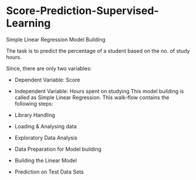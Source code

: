 # Score-Prediction-Supervised-Learning
Simple Linear Regression Model Building

The task is to predict the percentage of a student based on the no. of study hours.

Since, there are only two variables:

* Dependent Variable: Score
* Independent Variable: Hours spent on studying This model building is called as Simple Linear Regression.
This walk-flow contains the following steps:

* Library Handling
* Loading & Analysing data
* Exploratory Data Analysis
* Data Preparation for Model building
* Building the Linear Model
* Prediction on Test Data Sets
